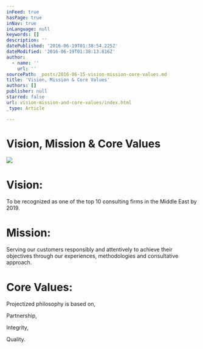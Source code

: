 ```yaml
---
inFeed: true
hasPage: true
inNav: true
inLanguage: null
keywords: []
description: ''
datePublished: '2016-06-19T01:38:54.225Z'
dateModified: '2016-06-19T01:38:13.816Z'
author:
  - name: ''
    url: ''
sourcePath: _posts/2016-06-15-vision-mission-core-values.md
title: 'Vision, Mission & Core Values'
authors: []
publisher: null
starred: false
url: vision-mission-and-core-values/index.html
_type: Article

---
```

# Vision, Mission & Core Values
![](https://the-grid-user-content.s3-us-west-2.amazonaws.com/ac0d2a6f-1b1d-48f9-9d49-76c32871d7f4.jpg)

# Vision:

To be recognized as one of the top 10 consulting firms in the Middle East by 2019\.

# Mission:

Serving our customers responsibly and attentively to achieve their objectives through our experiences, methodologies and consultative approach.

# Core Values:

Projectized philosophy is based on,

Partnership,

Integrity,

Quality.